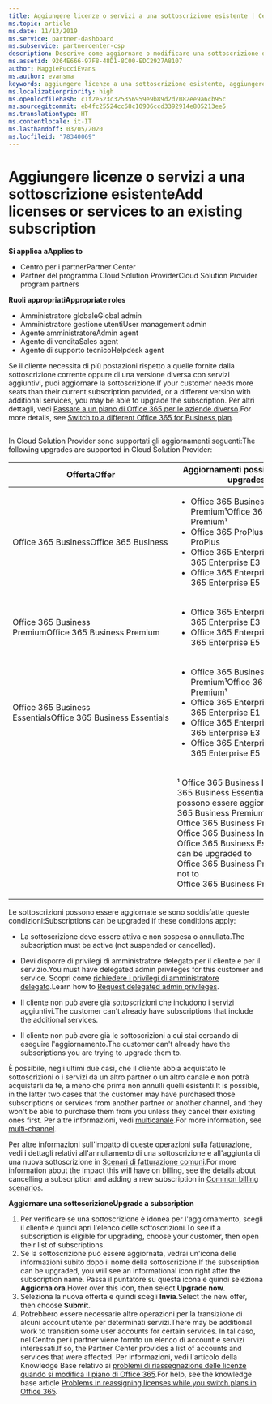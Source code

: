 ```yaml
---
title: Aggiungere licenze o servizi a una sottoscrizione esistente | Centro
ms.topic: article
ms.date: 11/13/2019
ms.service: partner-dashboard
ms.subservice: partnercenter-csp
description: Descrive come aggiornare o modificare una sottoscrizione del cliente, ad esempio aggiungendo più licenze o postazioni o passando a una versione con servizi differenti.
ms.assetid: 9264E666-97F8-48D1-8C00-EDC2927A8107
author: MaggiePucciEvans
ms.author: evansma
keywords: aggiungere licenze a una sottoscrizione esistente, aggiungere postazioni a una sottoscrizione esistente, modificare una sottoscrizione, cambiare una sottoscrizione, acquistare ulteriori licenze per un cliente
ms.localizationpriority: high
ms.openlocfilehash: c1f2e523c325356959e9b89d2d7082ee9a6cb95c
ms.sourcegitcommit: eb4fc25524cc68c10906ccd3392914e805213ee5
ms.translationtype: HT
ms.contentlocale: it-IT
ms.lasthandoff: 03/05/2020
ms.locfileid: "78340069"
---
```

# <a name="add-licenses-or-services-to-an-existing-subscription"></a><span data-ttu-id="ed456-104">Aggiungere licenze o servizi a una sottoscrizione esistente</span><span class="sxs-lookup"><span data-stu-id="ed456-104">Add licenses or services to an existing subscription</span></span>

<span data-ttu-id="ed456-105">**Si applica a**</span><span class="sxs-lookup"><span data-stu-id="ed456-105">**Applies to**</span></span>

- <span data-ttu-id="ed456-106">Centro per i partner</span><span class="sxs-lookup"><span data-stu-id="ed456-106">Partner Center</span></span>
- <span data-ttu-id="ed456-107">Partner del programma Cloud Solution Provider</span><span class="sxs-lookup"><span data-stu-id="ed456-107">Cloud Solution Provider program partners</span></span>

<span data-ttu-id="ed456-108">**Ruoli appropriati**</span><span class="sxs-lookup"><span data-stu-id="ed456-108">**Appropriate roles**</span></span>

- <span data-ttu-id="ed456-109">Amministratore globale</span><span class="sxs-lookup"><span data-stu-id="ed456-109">Global admin</span></span>
- <span data-ttu-id="ed456-110">Amministratore gestione utenti</span><span class="sxs-lookup"><span data-stu-id="ed456-110">User management admin</span></span>
- <span data-ttu-id="ed456-111">Agente amministratore</span><span class="sxs-lookup"><span data-stu-id="ed456-111">Admin agent</span></span>
- <span data-ttu-id="ed456-112">Agente di vendita</span><span class="sxs-lookup"><span data-stu-id="ed456-112">Sales agent</span></span>
- <span data-ttu-id="ed456-113">Agente di supporto tecnico</span><span class="sxs-lookup"><span data-stu-id="ed456-113">Helpdesk agent</span></span>

<span data-ttu-id="ed456-114">Se il cliente necessita di più postazioni rispetto a quelle fornite dalla sottoscrizione corrente oppure di una versione diversa con servizi aggiuntivi, puoi aggiornare la sottoscrizione.</span><span class="sxs-lookup"><span data-stu-id="ed456-114">If your customer needs more seats than their current subscription provided, or a different version with additional services, you may be able to upgrade the subscription.</span></span> <span data-ttu-id="ed456-115">Per altri dettagli, vedi [Passare a un piano di Office 365 per le aziende diverso](https://go.microsoft.com/fwlink/p/?LinkId=723577).</span><span class="sxs-lookup"><span data-stu-id="ed456-115">For more details, see [Switch to a different Office 365 for Business plan](https://go.microsoft.com/fwlink/p/?LinkId=723577).</span></span>

## <a href="" id="upgradesubscription"></a>


<span data-ttu-id="ed456-116">In Cloud Solution Provider sono supportati gli aggiornamenti seguenti:</span><span class="sxs-lookup"><span data-stu-id="ed456-116">The following upgrades are supported in Cloud Solution Provider:</span></span>

<table>
<colgroup>
<col width="50%" />
<col width="50%" />
</colgroup>
<thead>
<tr class="header">
<th><span data-ttu-id="ed456-117">Offerta</span><span class="sxs-lookup"><span data-stu-id="ed456-117">Offer</span></span></th>
<th><span data-ttu-id="ed456-118">Aggiornamenti possibili</span><span class="sxs-lookup"><span data-stu-id="ed456-118">Possible upgrades</span></span></th>
</tr>
</thead>
<tbody>
<tr class="odd">
<td><span data-ttu-id="ed456-119">Office 365 Business</span><span class="sxs-lookup"><span data-stu-id="ed456-119">Office 365 Business</span></span></td>
<td><ul>
<li><span data-ttu-id="ed456-120">Office 365 Business Premium¹</span><span class="sxs-lookup"><span data-stu-id="ed456-120">Office 365 Business Premium¹</span></span></li>
<li><span data-ttu-id="ed456-121">Office 365 ProPlus</span><span class="sxs-lookup"><span data-stu-id="ed456-121">Office 365 ProPlus</span></span></li>
<li><span data-ttu-id="ed456-122">Office 365 Enterprise E3</span><span class="sxs-lookup"><span data-stu-id="ed456-122">Office 365 Enterprise E3</span></span></li>
<li><span data-ttu-id="ed456-123">Office 365 Enterprise E5</span><span class="sxs-lookup"><span data-stu-id="ed456-123">Office 365 Enterprise E5</span></span></li>
</ul></td>
</tr>
<tr class="even">
<td><span data-ttu-id="ed456-124">Office 365 Business Premium</span><span class="sxs-lookup"><span data-stu-id="ed456-124">Office 365 Business Premium</span></span></td>
<td><ul>
<li><span data-ttu-id="ed456-125">Office 365 Enterprise E3</span><span class="sxs-lookup"><span data-stu-id="ed456-125">Office 365 Enterprise E3</span></span></li>
<li><span data-ttu-id="ed456-126">Office 365 Enterprise E5</span><span class="sxs-lookup"><span data-stu-id="ed456-126">Office 365 Enterprise E5</span></span></li>
</ul></td>
</tr>
<tr class="odd">
<td><span data-ttu-id="ed456-127">Office 365 Business Essentials</span><span class="sxs-lookup"><span data-stu-id="ed456-127">Office 365 Business Essentials</span></span></td>
<td><ul>
<li><span data-ttu-id="ed456-128">Office 365 Business Premium¹</span><span class="sxs-lookup"><span data-stu-id="ed456-128">Office 365 Business Premium¹</span></span></li>
<li><span data-ttu-id="ed456-129">Office 365 Enterprise E1</span><span class="sxs-lookup"><span data-stu-id="ed456-129">Office 365 Enterprise E1</span></span></li>
<li><span data-ttu-id="ed456-130">Office 365 Enterprise E3</span><span class="sxs-lookup"><span data-stu-id="ed456-130">Office 365 Enterprise E3</span></span></li>
<li><span data-ttu-id="ed456-131">Office 365 Enterprise E5</span><span class="sxs-lookup"><span data-stu-id="ed456-131">Office 365 Enterprise E5</span></span></li>
</ul></td>
</tr>
<tr class="even">
<td></td>
<td><p><span data-ttu-id="ed456-132">¹ Office 365 Business India e Office 365 Business Essentials India possono essere aggiornati a Office 365 Business Premium India, non a Office 365 Business Premium.</span><span class="sxs-lookup"><span data-stu-id="ed456-132">¹ Office 365 Business India and Office 365 Business Essentials India can be upgraded to Office 365 Business Premium India, not to Office 365 Business Premium.</span></span></p></td>
</tr>
</tbody>
</table>

<span data-ttu-id="ed456-133">Le sottoscrizioni possono essere aggiornate se sono soddisfatte queste condizioni:</span><span class="sxs-lookup"><span data-stu-id="ed456-133">Subscriptions can be upgraded if these conditions apply:</span></span>

-   <span data-ttu-id="ed456-134">La sottoscrizione deve essere attiva e non sospesa o annullata.</span><span class="sxs-lookup"><span data-stu-id="ed456-134">The subscription must be active (not suspended or cancelled).</span></span>

-   <span data-ttu-id="ed456-135">Devi disporre di privilegi di amministratore delegato per il cliente e per il servizio.</span><span class="sxs-lookup"><span data-stu-id="ed456-135">You must have delegated admin privileges for this customer and service.</span></span> <span data-ttu-id="ed456-136">Scopri come [richiedere i privilegi di amministratore delegato](request-a-relationship-with-a-customer.md).</span><span class="sxs-lookup"><span data-stu-id="ed456-136">Learn how to [Request delegated admin privileges](request-a-relationship-with-a-customer.md).</span></span>

-   <span data-ttu-id="ed456-137">Il cliente non può avere già sottoscrizioni che includono i servizi aggiuntivi.</span><span class="sxs-lookup"><span data-stu-id="ed456-137">The customer can't already have subscriptions that include the additional services.</span></span>

-   <span data-ttu-id="ed456-138">Il cliente non può avere già le sottoscrizioni a cui stai cercando di eseguire l'aggiornamento.</span><span class="sxs-lookup"><span data-stu-id="ed456-138">The customer can't already have the subscriptions you are trying to upgrade them to.</span></span>

<span data-ttu-id="ed456-139">È possibile, negli ultimi due casi, che il cliente abbia acquistato le sottoscrizioni o i servizi da un altro partner o un altro canale e non potrà acquistarli da te, a meno che prima non annulli quelli esistenti.</span><span class="sxs-lookup"><span data-stu-id="ed456-139">It is possible, in the latter two cases that the customer may have purchased those subscriptions or services from another partner or another channel, and they won't be able to purchase them from you unless they cancel their existing ones first.</span></span> <span data-ttu-id="ed456-140">Per altre informazioni, vedi [multicanale](multichannel.md).</span><span class="sxs-lookup"><span data-stu-id="ed456-140">For more information, see [multi-channel](multichannel.md).</span></span>

<span data-ttu-id="ed456-141">Per altre informazioni sull'impatto di queste operazioni sulla fatturazione, vedi i dettagli relativi all'annullamento di una sottoscrizione e all'aggiunta di una nuova sottoscrizione in [Scenari di fatturazione comuni](common-billing-scenarios.md).</span><span class="sxs-lookup"><span data-stu-id="ed456-141">For more information about the impact this will have on billing, see the details about cancelling a subscription and adding a new subscription in [Common billing scenarios](common-billing-scenarios.md).</span></span>

<span data-ttu-id="ed456-142">**Aggiornare una sottoscrizione**</span><span class="sxs-lookup"><span data-stu-id="ed456-142">**Upgrade a subscription**</span></span>

1.  <span data-ttu-id="ed456-143">Per verificare se una sottoscrizione è idonea per l'aggiornamento, scegli il cliente e quindi apri l'elenco delle sottoscrizioni.</span><span class="sxs-lookup"><span data-stu-id="ed456-143">To see if a subscription is eligible for upgrading, choose your customer, then open their list of subscriptions.</span></span>
2.  <span data-ttu-id="ed456-144">Se la sottoscrizione può essere aggiornata, vedrai un'icona delle informazioni subito dopo il nome della sottoscrizione.</span><span class="sxs-lookup"><span data-stu-id="ed456-144">If the subscription can be upgraded, you will see an informational icon right after the subscription name.</span></span> <span data-ttu-id="ed456-145">Passa il puntatore su questa icona e quindi seleziona **Aggiorna ora**.</span><span class="sxs-lookup"><span data-stu-id="ed456-145">Hover over this icon, then select **Upgrade now**.</span></span>
3.  <span data-ttu-id="ed456-146">Seleziona la nuova offerta e quindi scegli **Invia**.</span><span class="sxs-lookup"><span data-stu-id="ed456-146">Select the new offer, then choose **Submit**.</span></span>
4.  <span data-ttu-id="ed456-147">Potrebbero essere necessarie altre operazioni per la transizione di alcuni account utente per determinati servizi.</span><span class="sxs-lookup"><span data-stu-id="ed456-147">There may be additional work to transition some user accounts for certain services.</span></span> <span data-ttu-id="ed456-148">In tal caso, nel Centro per i partner viene fornito un elenco di account e servizi interessati.</span><span class="sxs-lookup"><span data-stu-id="ed456-148">If so, the Partner Center provides a list of accounts and services that were affected.</span></span> <span data-ttu-id="ed456-149">Per informazioni, vedi l'articolo della Knowledge Base relativo ai [problemi di riassegnazione delle licenze quando si modifica il piano di Office 365](https://go.microsoft.com/fwlink/p/?LinkId=723576).</span><span class="sxs-lookup"><span data-stu-id="ed456-149">For help, see the knowledge base article [Problems in reassigning licenses while you switch plans in Office 365](https://go.microsoft.com/fwlink/p/?LinkId=723576).</span></span>

 

 



